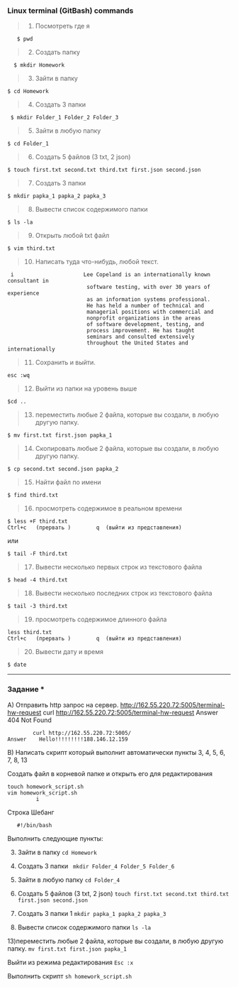 ###  Linux terminal (GitBash) commands 

>1. Посмотреть где я
   ```
      $ pwd
   ```
>2. Создать папку
 ```
   $ mkdir Homework
 ```
>3. Зайти в папку
 ```
 $ cd Homework
```
>4.  Создать 3 папки
```
 $ mkdir Folder_1 Folder_2 Folder_3
```
>5. Зайти в любую папку
   ```
   $ cd Folder_1
```
>6. Создать 5 файлов (3 txt, 2 json)
 ```
$ touch first.txt second.txt third.txt first.json second.json
```
>7. Создать 3 папки
 ```
 $ mkdir papka_1 papka_2 papka_3
```
>8. Вывести список содержимого папки
 ```
$ ls -la
```
>9.  Открыть любой txt файл
 ```
$ vim third.txt
```
>10.  Hаписать туда что-нибудь, любой текст.
 ```
  i                      Lee Copeland is an internationally known consultant in
                          software testing, with over 30 years of experience
                          as an information systems professional. 
                          He has held a number of technical and 
                          managerial positions with commercial and
                          nonprofit organizations in the areas
                          of software development, testing, and 
                          process improvement. He has taught 
                          seminars and consulted extensively
                          throughout the United States and internationally
```
>11. Cохранить и выйти.
 ```
 esc :wq
```
>12. Выйти из папки на уровень выше
 ```
$cd ..
```
>13. переместить любые 2 файла, которые вы создали, в любую другую папку.
 ```
$ mv first.txt first.json papka_1
```
>14. Cкопировать любые 2 файла, которые вы создали, в любую другую папку.
 ```
$ cp second.txt second.json papka_2
```
>15. Найти файл по имени
 ```
$ find third.txt
```
>16. просмотреть содержимое в реальном времени 
 ```
$ less +F third.txt                               
 Ctrl+c   (прервать )        q  (выйти из представления)
```
или
```
$ tail -F third.txt
```
>17. Bывести несколько первых строк из текстового файла
 ```
$ head -4 third.txt
```
>18. Bывести несколько последних строк из текстового файла
 ```
$ tail -3 third.txt
```
>19. просмотреть содержимое длинного файла 
 ```
less third.txt
 Ctrl+c   (прервать )        q  (выйти из представления)
```
>20. Bывести дату и время
 ```
$ date
```
---

### Задание *
A) Отправить http запрос на сервер.
http://162.55.220.72:5005/terminal-hw-request
      curl http://162.55.220.72:5005/terminal-hw-request
Answer     404 Not Found
```
        curl http://162.55.220.72:5005/
Answer    Hello!!!!!!!!!188.146.12.159
```
B) Написать скрипт который выполнит автоматически пункты 3, 4, 5, 6, 7, 8, 13
                
Создать файл в корневой папке  и открыть его для редактирования         
```
touch homework_script.sh
vim homework_script.sh  
         i
```
Строка Шебанг
```
   #!/bin/bash
 ```
Bыполнить следующие пункты:

  3) Зайти в папку   `cd Homework`
  
  4) Создать 3 папки ` mkdir Folder_4 Folder_5 Folder_6`
     
  5) Зайти в любую папку                    ` cd Folder_4 `
     
  6) Создать 5 файлов (3 txt, 2 json) `touch first.txt second.txt third.txt first.json second.json`
 
  7)  Создать 3 папки 1 `mkdir papka_1 papka_2 papka_3`
  
  8)  Вывести список содержимого папки  `ls -la`
      
  13)переместить любые 2 файла, которые вы создали, в любую другую папку. `mv first.txt first.json papka_1`
  
Выйти из режима редактирования `Esc :x`

Выполнить скрипт   `sh homework_script.sh`







